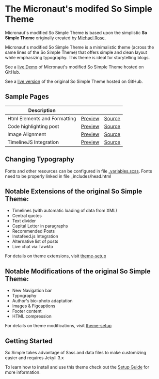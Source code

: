 # The Micronaut's modifed So Simple Theme 

Micronaut's modified So Simple Theme is based upon the  simplistic **So Simple Theme**  originally created by [Michael Rose](http://mademistakes.com).

Micronaut's modified So Simple Theme is a minimalistic theme (across the same lines of the So Simple Theme) that offers simple and clean layout while emphasizing typography. This theme is ideal for storytelling blogs.

See a [live Demo](http://themicronaut.github.io/) of Micronaut's modified So Simple Theme hosted on GitHub.

See a [live version](http://mmistakes.github.io/so-simple-theme/) of the original So Simple Theme hosted on GitHub.

## Sample Pages

| Description |    |    |
| ----------- | -- | -- |
| Html Elements and Formatting | [Preview][html-elements-and-formatting] | [Source][html-elements-and-formatting] |
| Code highlighting post | [Preview][code-highlighting-post] | [Source][code-highlighting-post] |
| Image Alignment | [Preview][image-alignment] | [Source][image-alignment] |
| TimelineJS Integration | [Preview][timelineJS-preview] | [Source][timelineJS-source] |

[html-elements-and-formatting]: docs/_posts/blog/2015-08-11-markup-html-elements-and-formatting.md
[code-highlighting-post]: docs/_posts/stories/2013-08-16-code-highlighting-post.md
[image-alignment]: docs/_posts/blog/2018-01-10-markup-image-alignment.md
[timelineJS-preview]: https://themicronaut.github.io/music/albums/2018/
[timelineJS-source]: docs/_posts/music/2017-01-24-timelinejs-example.md

## Changing Typography
Fonts and other resources can be configured in file [_variables.scss][font-configuration]. Fonts need to be properly linked in file _includes/head.html

[font-configuration]: _sass/_variables.scss

## Notable Extensions of the original So Simple Theme:
* Timelines (with automatic loading of data from XML) 
* Central quotes
* Text divider
* Capital Letter in paragraphs
* Recommended Posts
* Instafeed.js Integration
* Alternative list of posts
* Live chat via Tawkto

For details on theme extensions, visit [theme-setup](http://themicronaut.github.io/theme-setup/#alehs-customizations)

## Notable Modifications of the original So Simple Theme:
* New Navigation bar
* Typography
* Author's bio-photo adaptation
* Images & Figcaptions
* Footer content
* HTML compression

For details on theme modifications, visit [theme-setup](http://themicronaut.github.io/theme-setup/#alehs-customizations)

## Getting Started
So Simple takes advantage of Sass and data files to make customizing easier and requires Jekyll 3.x

To learn how to install and use this theme check out the [Setup Guide](http://themicronaut.github.io/theme-setup/) for more information.


